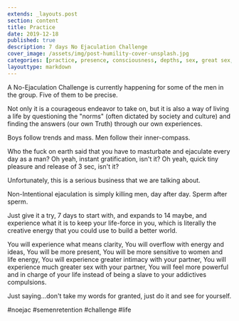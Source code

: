 ```yaml
---
extends: _layouts.post
section: content
title: Practice
date: 2019-12-18
published: true
description: 7 days No Ejaculation Challenge
cover_image: /assets/img/post-humility-cover-unsplash.jpg
categories: [practice, presence, consciousness, depths, sex, great sex, numbing]
layouttype: markdown
---
```

A No-Ejaculation Challenge is currently happening for some of the men in the group. Five of them to be precise.

Not only it is a courageous endeavor to take on, but it is also a way of living a life by questioning the "norms" (often dictated by society and culture) and finding the answers (our own Truth) through our own experiences.

Boys follow trends and mass. Men follow their inner-compass.

Who the fuck on earth said that you have to masturbate and ejaculate every day as a man?
Oh yeah, instant gratification, isn't it?
Oh yeah, quick tiny pleasure and release of 3 sec, isn't it?

Unfortunately, this is a serious business that we are talking about.

Non-Intentional ejaculation is simply killing men, day after day. Sperm after sperm.

Just give it a try, 7 days to start with, and expands to 14 maybe, and experience what it is to keep your life-force in you, which is literally the creative energy that you could use to build a better world.

You will experience what means clarity,
You will overflow with energy and ideas,
You will be more present,
You will be more sensitive to women and life energy,
You will experience greater intimacy with your partner,
You will experience much greater sex with your partner,
You will feel more powerful and in charge of your life instead of being a slave to your addictives compulsions.

Just saying...don't take my words for granted, just do it and see for yourself.

#noejac #semenretention #challenge #life
